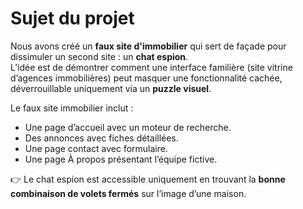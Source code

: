 # Sujet du projet

Nous avons créé un **faux site d'immobilier** qui sert de façade pour dissimuler un second site : un **chat espion**.  
L’idée est de démontrer comment une interface familière (site vitrine d’agences immobilières) peut masquer une fonctionnalité cachée, déverrouillable uniquement via un **puzzle visuel**.

Le faux site immobilier inclut :  
- Une page d’accueil avec un moteur de recherche.  
- Des annonces avec fiches détaillées.  
- Une page contact avec formulaire.  
- Une page À propos présentant l’équipe fictive.  

👉 Le chat espion est accessible uniquement en trouvant la **bonne combinaison de volets fermés** sur l’image d’une maison.
